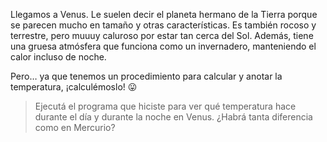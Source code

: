 <gs-attire attire-url="https://raw.githubusercontent.com/MumukiProject/mumuki-guia-gobstones-practica-integradora-primaria-ii/master/assets/attires/config_1551196149568.json"></gs-attire>

<gs-toolbox toolbox-url="https://raw.githubusercontent.com/MumukiProject/mumuki-guia-gobstones-practica-integradora-primaria-ii/master/assets/toolbox_1552416002661.xml"></gs-toolbox>

Llegamos a Venus. Le suelen decir el planeta hermano de la Tierra porque se parecen mucho en tamaño y otras características. Es también rocoso y terrestre, pero muuuy caluroso por estar tan cerca del Sol. Además, tiene una gruesa atmósfera que funciona como un invernadero, manteniendo el calor incluso de noche. 

Pero… ya que tenemos un procedimiento para calcular y anotar la temperatura, ¡calculémoslo! :stuck_out_tongue:

> Ejecutá el programa que hiciste para ver qué temperatura hace durante el día y durante la noche en Venus. ¿Habrá tanta diferencia como en Mercurio?